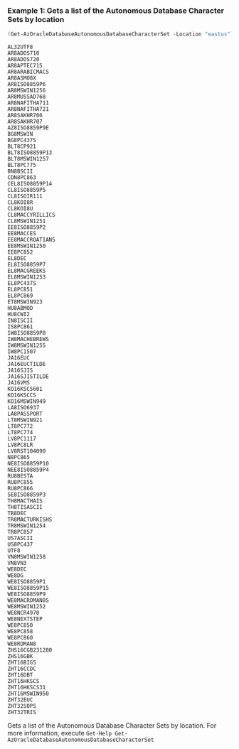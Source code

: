### Example 1: Gets a list of the Autonomous Database Character Sets by location
```powershell
(Get-AzOracleDatabaseAutonomousDatabaseCharacterSet -Location "eastus").CharacterSet
```

```output
AL32UTF8
AR8ADOS710
AR8ADOS720
AR8APTEC715
AR8ARABICMACS
AR8ASMO8X
AR8ISO8859P6
AR8MSWIN1256
AR8MUSSAD768
AR8NAFITHA711
AR8NAFITHA721
AR8SAKHR706
AR8SAKHR707
AZ8ISO8859P9E
BG8MSWIN
BG8PC437S
BLT8CP921
BLT8ISO8859P13
BLT8MSWIN1257
BLT8PC775
BN8BSCII
CDN8PC863
CEL8ISO8859P14
CL8ISO8859P5
CL8ISOIR111
CL8KOI8R
CL8KOI8U
CL8MACCYRILLICS
CL8MSWIN1251
EE8ISO8859P2
EE8MACCES
EE8MACCROATIANS
EE8MSWIN1250
EE8PC852
EL8DEC
EL8ISO8859P7
EL8MACGREEKS
EL8MSWIN1253
EL8PC437S
EL8PC851
EL8PC869
ET8MSWIN923
HU8ABMOD
HU8CWI2
IN8ISCII
IS8PC861
IW8ISO8859P8
IW8MACHEBREWS
IW8MSWIN1255
IW8PC1507
JA16EUC
JA16EUCTILDE
JA16SJIS
JA16SJISTILDE
JA16VMS
KO16KSC5601
KO16KSCCS
KO16MSWIN949
LA8ISO6937
LA8PASSPORT
LT8MSWIN921
LT8PC772
LT8PC774
LV8PC1117
LV8PC8LR
LV8RST104090
N8PC865
NE8ISO8859P10
NEE8ISO8859P4
RU8BESTA
RU8PC855
RU8PC866
SE8ISO8859P3
TH8MACTHAIS
TH8TISASCII
TR8DEC
TR8MACTURKISHS
TR8MSWIN1254
TR8PC857
US7ASCII
US8PC437
UTF8
VN8MSWIN1258
VN8VN3
WE8DEC
WE8DG
WE8ISO8859P1
WE8ISO8859P15
WE8ISO8859P9
WE8MACROMAN8S
WE8MSWIN1252
WE8NCR4970
WE8NEXTSTEP
WE8PC850
WE8PC858
WE8PC860
WE8ROMAN8
ZHS16CGB231280
ZHS16GBK
ZHT16BIG5
ZHT16CCDC
ZHT16DBT
ZHT16HKSCS
ZHT16HKSCS31
ZHT16MSWIN950
ZHT32EUC
ZHT32SOPS
ZHT32TRIS
```

Gets a list of the Autonomous Database Character Sets by location.
For more information, execute `Get-Help Get-AzOracleDatabaseAutonomousDatabaseCharacterSet`
